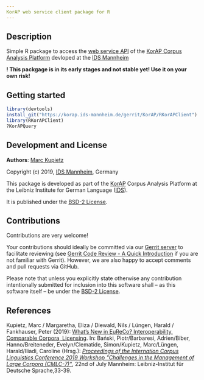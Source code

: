 ```yaml
---
KorAP web service client package for R
---
```


## Description

Simple R package to access the [web service API](https://github.com/KorAP/Kustvakt/wiki) of the [KorAP Corpus Analysis Platform](http://korap.ids-mannheim.de/) devloped at the [IDS Mannheim](http://ids-mannheim.de/)

**! This packgage is in its early stages and not stable yet! Use it on your own risk!**

## Getting started

```R
library(devtools)
install_git("https://korap.ids-mannheim.de/gerrit/KorAP/RKorAPClient") 
library(RKorAPClient)
?KorAPQuery
```

## Development and License

**Authors**: [Marc Kupietz](http://www1.ids-mannheim.de/zfo/personal/kupietz/)

Copyright (c) 2019, [IDS Mannheim](http://ids-mannheim.de/), Germany

This package is developed as part of the [KorAP](http://korap.ids-mannheim.de/)
Corpus Analysis Platform at the Leibniz Institute for German Language
([IDS](http://ids-mannheim.de/)).

It is published under the
[BSD-2 License](LICENSE).

## Contributions

Contributions are very welcome!

Your contributions should ideally be committed via our [Gerrit server](https://korap.ids-mannheim.de/gerrit/)
to facilitate reviewing (see [Gerrit Code Review - A Quick Introduction](https://korap.ids-mannheim.de/gerrit/Documentation/intro-quick.html)
if you are not familiar with Gerrit). However, we are also happy to accept comments and pull requests
via GitHub.

Please note that unless you explicitly state otherwise any
contribution intentionally submitted for inclusion into this software shall –
as this software itself – be under the [BSD-2 License](https://raw.githubusercontent.com/KorAP/Krill/master/LICENSE).

## References

Kupietz, Marc / Margaretha, Eliza / Diewald, Nils / Lüngen, Harald / Fankhauser, Peter (2019): [What’s New in EuReCo? Interoperability, Comparable Corpora, Licensing](https://nbn-resolving.org/urn:nbn:de:bsz:mh39-90261). In: Bański, Piotr/Barbaresi, Adrien/Biber, Hanno/Breiteneder, Evelyn/Clematide, Simon/Kupietz, Marc/Lüngen, Harald/Iliadi, Caroline (Hrsg.): [*Proceedings of the Internation Corpus Linguistics Conference 2019 Workshop "Challenges in the Management of Large Corpora (CMLC-7)"*](https://ids-pub.bsz-bw.de/solrsearch/index/search/searchtype/collection/id/21038), 22nd of July Mannheim: Leibniz-Institut für Deutsche Sprache,33-39.
